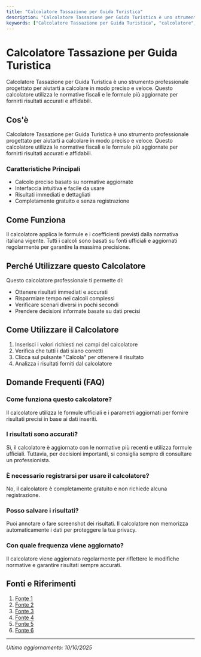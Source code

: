 ```yaml
---
title: "Calcolatore Tassazione per Guida Turistica"
description: "Calcolatore Tassazione per Guida Turistica è uno strumento professionale progettato per aiutarti a calcolare in modo preciso e veloce. Questo calcolatore utilizza le normative fiscali e le formule più aggiornate per fornirti risultati accurati e affidabili."
keywords: ["Calcolatore Tassazione per Guida Turistica", "calcolatore", "calcolo online"]
---
```


# Calcolatore Tassazione per Guida Turistica

Calcolatore Tassazione per Guida Turistica è uno strumento professionale progettato per aiutarti a calcolare in modo preciso e veloce. Questo calcolatore utilizza le normative fiscali e le formule più aggiornate per fornirti risultati accurati e affidabili.

## Cos'è

Calcolatore Tassazione per Guida Turistica è uno strumento professionale progettato per aiutarti a calcolare in modo preciso e veloce. Questo calcolatore utilizza le normative fiscali e le formule più aggiornate per fornirti risultati accurati e affidabili.

### Caratteristiche Principali

- Calcolo preciso basato su normative aggiornate
- Interfaccia intuitiva e facile da usare
- Risultati immediati e dettagliati
- Completamente gratuito e senza registrazione

## Come Funziona

Il calcolatore applica le formule e i coefficienti previsti dalla normativa italiana vigente. Tutti i calcoli sono basati su fonti ufficiali e aggiornati regolarmente per garantire la massima precisione.

## Perché Utilizzare questo Calcolatore

Questo calcolatore professionale ti permette di:

- Ottenere risultati immediati e accurati
- Risparmiare tempo nei calcoli complessi
- Verificare scenari diversi in pochi secondi
- Prendere decisioni informate basate su dati precisi

## Come Utilizzare il Calcolatore

1. Inserisci i valori richiesti nei campi del calcolatore
2. Verifica che tutti i dati siano corretti
3. Clicca sul pulsante "Calcola" per ottenere il risultato
4. Analizza i risultati forniti dal calcolatore

## Domande Frequenti (FAQ)

### Come funziona questo calcolatore?

Il calcolatore utilizza le formule ufficiali e i parametri aggiornati per fornire risultati precisi in base ai dati inseriti.

### I risultati sono accurati?

Sì, il calcolatore è aggiornato con le normative più recenti e utilizza formule ufficiali. Tuttavia, per decisioni importanti, si consiglia sempre di consultare un professionista.

### È necessario registrarsi per usare il calcolatore?

No, il calcolatore è completamente gratuito e non richiede alcuna registrazione.

### Posso salvare i risultati?

Puoi annotare o fare screenshot dei risultati. Il calcolatore non memorizza automaticamente i dati per proteggere la tua privacy.

### Con quale frequenza viene aggiornato?

Il calcolatore viene aggiornato regolarmente per riflettere le modifiche normative e garantire risultati sempre accurati.

## Fonti e Riferimenti

1. [Fonte 1](https://www.fiscozen.it/guide/tasse-guida-turistica/)
2. [Fonte 2](https://flextax.it/tasse-per-partita-iva-per-guida-turistica/)
3. [Fonte 3](https://www.regimeforfettario.it/codice-ateco-guida-turistica/)
4. [Fonte 4](https://www.misterfisco.it/saggi/apertura-partita-iva-per-guida-turistica-costi-tasse-e-contributi/)
5. [Fonte 5](https://www.sumup.com/it-it/fatture/essenziali-di-fatturazione/modello-di-fattura-guida-turistica/)
6. [Fonte 6](https://flextax.it/codice-ateco-per-guide-turistiche/)

---

*Ultimo aggiornamento: 10/10/2025*
